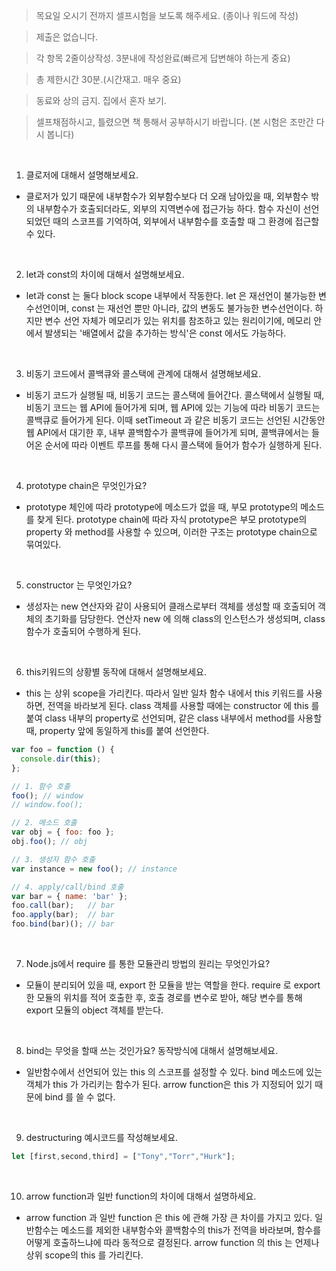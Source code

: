 > 목요일 오시기 전까지 셀프시험을 보도록 해주세요. (종이나 워드에 작성)

> 제출은 없습니다.

> 각 항목 2줄이상작성. 3분내에 작성완료(빠르게 답변해야 하는게 중요) 

> 총 제한시간 30분.(시간재고. 매우 중요)

> 동료와 상의 금지. 집에서 혼자 보기.

> 셀프채점하시고, 
틀렸으면 책 통해서 공부하시기 바랍니다. 
(본 시험은  조만간 다시 봅니다)

<br/>

1.  클로저에 대해서 설명해보세요.
    
- 클로저가 있기 때문에 내부함수가 외부함수보다 더 오래 남아있을 때, 외부함수 밖의 내부함수가 호출되더라도, 외부의 지역변수에 접근가능 하다. 함수 자신이 선언되었던 때의 스코프를 기억하여, 외부에서 내부함수를 호출할 때 그 환경에 접근할 수 있다. 

<br/>

2. let과 const의 차이에 대해서 설명해보세요.

- let과 const 는 둘다 block scope 내부에서 작동한다. let 은 재선언이 불가능한 변수선언이며, const 는 재선언 뿐만 아니라, 값의 변동도 불가능한 변수선언이다. 하지만 변수 선언 자체가 메모리가 있는 위치를 참조하고 있는 원리이기에, 메모리 안에서 발생되는 '배열에서 값을 추가하는 방식'은 const 에서도 가능하다.

<br/>

3. 비동기 코드에서 콜백큐와 콜스택에 관계에 대해서 설명해보세요.

- 비동기 코드가 실행될 때, 비동기 코드는 콜스택에 들어간다. 콜스택에서 실행될 때, 비동기 코드는 웹 API에 들어가게 되며, 웹 API에 있는 기능에 따라 비동기 코드는 콜백큐로 들어가게 된다. 이때 setTimeout 과 같은 비동기 코드는 선언된 시간동안 웹 API에서 대기한 후, 내부 콜백함수가 콜백큐에 들어가게 되며, 콜백큐에서는 들어온 순서에 따라 이벤트 루프를 통해 다시 콜스택에 들어가 함수가 실행하게 된다.

<br/>

4. prototype chain은 무엇인가요? 

- prototype 체인에 따라 prototype에 메소드가 없을 때, 부모 prototype의 메소드를 찾게 된다. prototype chain에 따라 자식 prototype은 부모 prototype의 property 와 method를 사용할 수 있으며, 이러한 구조는 prototype chain으로 묶여있다.

<br/>

5. constructor 는 무엇인가요? 

- 생성자는 new 연산자와 같이 사용되어 클래스로부터 객체를 생성할 때 호출되어 객체의 초기화를 담당한다. 연산자 new 에 의해 class의 인스턴스가 생성되며, class 함수가 호출되어 수행하게 된다.

<br/>

6. this키워드의 상황별 동작에 대해서 설명해보세요.

- this 는 상위 scope을 가리킨다. 따라서 일반 일차 함수 내에서 this 키워드를 사용하면, 전역을 바라보게 된다. class 객체를 사용할 때에는 constructor 에 this 를 붙여 class 내부의 property로 선언되며, 같은 class 내부에서 method를 사용할 때, property 앞에 동일하게 this를 붙여 선언한다.

```js
var foo = function () {
  console.dir(this);
};

// 1. 함수 호출
foo(); // window
// window.foo();

// 2. 메소드 호출
var obj = { foo: foo };
obj.foo(); // obj

// 3. 생성자 함수 호출
var instance = new foo(); // instance

// 4. apply/call/bind 호출
var bar = { name: 'bar' };
foo.call(bar);   // bar
foo.apply(bar);  // bar
foo.bind(bar)(); // bar
```

<br/>

7. Node.js에서 require 를 통한 모듈관리 방법의 원리는 무엇인가요? 

- 모듈이 분리되어 있을 때, export 한 모듈을 받는 역할을 한다. require 로 export 한 모듈의 위치를 적어 호출한 후, 호출 경로를 변수로 받아, 해당 변수를 통해 export 모듈의 object 객체를 받는다.

<br/>

8. bind는 무엇을 할때 쓰는 것인가요? 동작방식에 대해서 설명해보세요.

- 일반함수에서 선언되어 있는 this 의 스코프를 설정할 수 있다. bind 메소드에 있는 객체가 this 가 가리키는 함수가 된다. arrow function은 this 가 지정되어 있기 때문에 bind 를 쓸 수 없다.

<br/>

9. destructuring 예시코드를 작성해보세요.

```js
let [first,second,third] = ["Tony","Torr","Hurk"];
```

<br/>

10. arrow function과 일반 function의 차이에 대해서 설명하세요.

-  arrow function 과 일반 function 은 this 에 관해 가장 큰 차이를 가지고 있다. 일반함수는 메소드를 제외한 내부함수와 콜백함수의 this가 전역을 바라보며, 함수를 어떻게 호출하느냐에 따라 동적으로 결정된다. arrow function 의 this 는 언제나 상위 scope의 this 를 가리킨다.